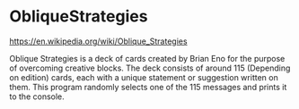 # ObliqueStrategies

https://en.wikipedia.org/wiki/Oblique_Strategies

Oblique Strategies is a deck of cards created by Brian Eno for the purpose of overcoming creative blocks. The deck consists of around 115 (Depending on edition) cards, each with a unique statement or suggestion written on them. This program randomly selects one of the 115 messages and prints it to the console.
